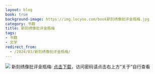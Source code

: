 ```yaml
---
layout: blog
book: true
background-image: https://img.locyoo.com/book新刻绣像批评金瓶梅.jpg
category: 书籍
title: 新刻绣像批评金瓶梅
tags:
- 书籍
- 文学
redirect_from:
  - /2024/03/新刻绣像批评金瓶梅/
---
```

![](https://img.locyoo.com/book新刻绣像批评金瓶梅.jpg)
新刻绣像批评金瓶梅: <a name = "ref1" href="https://url18.ctfile.com/f/50983618-1353911506-d1f314?p=3619">点击下载</a>，访问密码请点击右上方“关于”自行查看